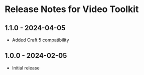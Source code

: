 # Release Notes for Video Toolkit

## 1.1.0 - 2024-04-05
- Added Craft 5 compatibility

## 1.0.0 - 2024-02-05
- Initial release